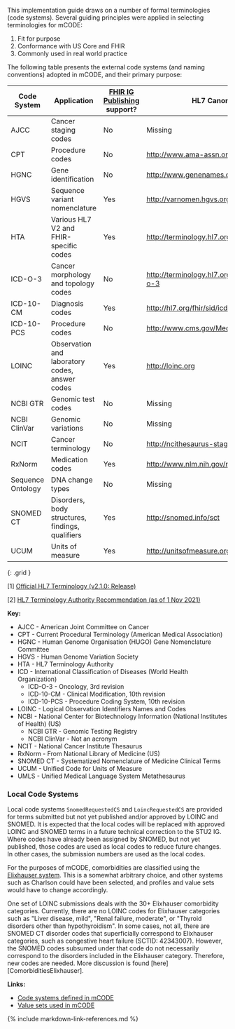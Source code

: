 This implementation guide draws on a number of formal terminologies (code systems). Several guiding principles were applied in selecting terminologies for mCODE:

1. Fit for purpose
2. Conformance with US Core and FHIR
3. Commonly used in real world practice

The following table presents the external code systems (and naming conventions) adopted in mCODE, and their primary purpose:

| Code System | Application | [FHIR IG Publishing](https://confluence.hl7.org/display/FHIR/IG+Publisher+Documentation) support? | HL7 Canonical [1] | Proposed HTA, if different [2] |
|--------------|-------------|------------------|------------------|----------------------|
| AJCC | Cancer staging codes | No | Missing | <https://cancerstaging.org/> |
| CPT | Procedure codes | No | <http://www.ama-assn.org/go/cpt> |  |
| HGNC | Gene identification | No | <http://www.genenames.org>  |  |
| HGVS | Sequence variant nomenclature | Yes | <http://varnomen.hgvs.org> | OID: 2.16.840.1.113883.6.282 |
| HTA  | Various HL7 V2 and FHIR-specific codes | Yes | <http://terminology.hl7.org> |  |
| ICD-O-3 | Cancer morphology and topology codes | No | <http://terminology.hl7.org/CodeSystem/icd-o-3> |  |
| ICD-10-CM | Diagnosis codes | Yes | <http://hl7.org/fhir/sid/icd-10-cm> |  |
| ICD-10-PCS | Procedure codes | No | <http://www.cms.gov/Medicare/Coding/ICD10> |  |
| LOINC | Observation and laboratory codes, answer codes | Yes | <http://loinc.org> |  |
| NCBI GTR | Genomic test codes | No | Missing | <https://www.ncbi.nlm.nih.gov/gtr/> |
| NCBI ClinVar | Genomic variations | No | Missing | Missing |
| NCIT | Cancer terminology | No | http://ncithesaurus-stage.nci.nih.gov | http://ncicb.nci.nih.gov/xml/owl/EVS/Thesaurus.owl |
| RxNorm | Medication codes | Yes | <http://www.nlm.nih.gov/research/umls/rxnorm> |  |
| Sequence Ontology | DNA change types | No | Missing | <http://www.sequenceontology.org/> |
| SNOMED CT | Disorders, body structures, findings, qualifiers | Yes | <http://snomed.info/sct> |  |
| UCUM | Units of measure | Yes | <http://unitsofmeasure.org> |  |
{: .grid }

[1] [Official HL7 Terminology (v2.1.0: Release)](https://terminology.hl7.org/codesystems.html)

[2] [HL7 Terminology Authority Recommendation (as of 1 Nov 2021)](https://confluence.hl7.org/display/TA/External+Terminologies+-+Information)

**Key:**

* AJCC - American Joint Committee on Cancer
* CPT - Current Procedural Terminology (American Medical Association)
* HGNC - Human Genome Organisation (HUGO) Gene Nomenclature Committee
* HGVS - Human Genome Variation Society
* HTA - HL7 Terminology Authority
* ICD - International Classification of Diseases (World Health Organization)
  * ICD-O-3 - Oncology, 3rd revision
  * ICD-10-CM - Clinical Modification, 10th revision
  * ICD-10-PCS - Procedure Coding System, 10th revision
* LOINC - Logical Observation Identifiers Names and Codes
* NCBI - National Center for Biotechnology Information (National Institutes of Health) (US)
  * NCBI GTR - Genomic Testing Registry
  * NCBI ClinVar - Not an acronym
* NCIT - National Cancer Institute Thesaurus
* RxNorm - From National Library of Medicine (US)
* SNOMED CT - Systematized Nomenclature of Medicine Clinical Terms
* UCUM - Unified Code for Units of Measure
* UMLS - Unified Medical Language System Metathesaurus

### Local Code Systems

Local code systems `SnomedRequestedCS` and `LoincRequestedCS` are provided for terms submitted but not yet published and/or approved by LOINC and SNOMED. It is expected that the local codes will be replaced with approved LOINC and SNOMED terms in a future technical correction to the STU2 IG. Where codes have already been assigned by SNOMED, but not yet published, those codes are used as local codes to reduce future changes. In other cases, the submission numbers are used as the local codes.

For the purposes of mCODE, comorbidities are classified using the [Elixhauser system](https://www.hcup-us.ahrq.gov/toolssoftware/comorbidityicd10/comorbidity_icd10.jsp). This is a somewhat arbitrary choice, and other systems such as Charlson could have been selected, and profiles and value sets would have to change accordingly.

One set of LOINC submissions deals with the 30+ Elixhauser comorbidity categories. Currently, there are no LOINC codes for Elixhauser categories such as "Liver disease, mild", "Renal failure, moderate", or "Thyroid disorders other than hypothyroidism". In some cases, not all, there are SNOMED CT disorder codes that superficially correspond to Elixhauser categories, such as congestive heart failure (SCTID: 42343007). However, the SNOMED codes subsumed under that code do not necessarily correspond to the disorders included in the Elixhauser category. Therefore, new codes are needed. More discussion is found [here][ComorbiditiesElixhauser].

**Links:**

* [Code systems defined in mCODE](codesystems.html)
* [Value sets used in mCODE](valuesets.html)

{% include markdown-link-references.md %}
